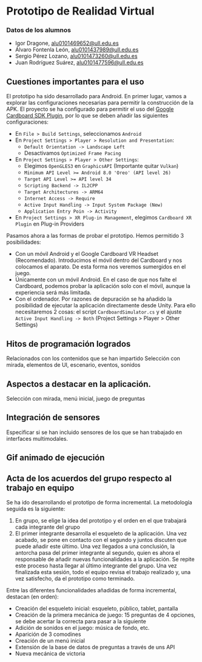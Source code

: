 # Prototipo de Realidad Virtual

### Datos de los alumnos
- Igor Dragone, alu0101469652@ull.edu.es
- Álvaro Fontenla León, alu0101437989@ull.edu.es
- Sergio Pérez Lozano, alu0101473260@ull.edu.es
- Juan Rodríguez Suárez, alu0101477596@ull.edu.es

## Cuestiones importantes para el uso
El prototipo ha sido desarrollado para Android. En primer lugar, vamos a explorar las configuraciones necesarias para permitir la construcción de la APK. El proyecto se ha configurado para permitir el uso del [Google Cardboard SDK Plugin](https://developers.google.com/cardboard/develop/unity/quickstart), por lo que se deben añadir las siguientes configuraciones:
- En `File > Build Settings`, seleccionamos `Android`
- En `Project Settings > Player > Resolution and Presentation`:
  - `Default Orientation -> Landscape Left`
  - Desactivamos `Optimized Frame Pacing`
- En `Project Settings > Player > Other Settings`:
  - Elegimos `OpenGLES3` en `GraphicsAPI` (Importante quitar `Vulkan`)
  - `Minimum API Level >= Android 8.0 'Oreo' (API level 26)`
  - `Target API Level >= API level 34`
  - `Scripting Backend -> IL2CPP`
  - `Target Architectures -> ARM64`
  - `Internet Access -> Require`
  - `Active Input Handling -> Input System Package (New)`
  - `Application Entry Poin -> Activity`
- En `Project Settings > XR Plug-in Management`, elegimos `Cardboard XR Plugin` en Plug-in Providers

Pasamos ahora a las formas de probar el prototipo. Hemos permitido 3 posibilidades:
- Con un móvil Android y el Google Cardboard VR Headset (Recomendado). Introducimos el móvil dentro del Cardboard y nos colocamos el aparato. De esta forma nos veremos sumergidos en el juego. 
- Únicamente con un móvil Android. En el caso de que nos falte el Cardboard, podemos probar la aplicación solo con el móvil, aunque la experiencia será más limitada.
- Con el ordenador. Por razones de depuración se ha añadido la posibilidad de ejecutar la aplicación directamente desde Unity. Para ello necesitaremos 2 cosas: el script `CardboardSimulator.cs` y el ajuste ` Active Input Handling -> Both` (Project Settings > Player > Other Settings)

## Hitos de programación logrados 
Relacionados con los contenidos que se han impartido
Selección con mirada, elementos de UI, escenario, eventos, sonidos

## Aspectos a destacar en la aplicación. 
Selección con mirada, menú inicial, juego de preguntas
## Integración de sensores
Especificar si se han incluido sensores de los que se han trabajado en interfaces multimodales.
## Gif animado de ejecución
## Acta de los acuerdos del grupo respecto al trabajo en equipo
Se ha ido desarrollando el prototipo de forma incremental. La metodología seguida es la siguiente:
1. En grupo, se elige la idea del prototipo y el orden en el que trabajará cada integrante del grupo
2. El primer integrante desarrolla el esqueleto de la aplicación. Una vez acabado, se pone en contacto con el segundo y juntos discuten que puede añadir este último. Una vez llegados a una conclusión, la antorcha pasa del primer integrante al segundo, quien es ahora el responsable de añadir nuevas funcionalidades a la aplicación. Se repite este proceso hasta llegar al último integrante del grupo. Una vez finalizada esta sesión, todo el equipo revisa el trabajo realizado y, una vez satisfecho, da el prototipo como terminado.

Entre las diferentes funcionalidades añadidas de forma incremental, destacan (en orden):
- Creación del esqueleto inicial: esqueleto, público, tablet, pantalla
- Creación de la primera mecánica de juego: 15 preguntas de 4 opciones, se debe acertar la correcta para pasar a la siguiente
- Adición de sonidos en el juego: música de fondo, etc.
- Aparición de 3 comodines
- Creación de un menú inicial
- Extensión de la base de datos de preguntas a través de uns API
- Nueva mecánica de victoria
